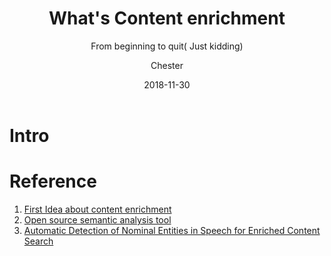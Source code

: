 ﻿---
layout:     post
title:      What's Content enrichment
subtitle:   From beginning to quit( Just kidding)
date:       2018-11-30
author:    Chester
header-img: img/failure.jpg
catalog: true
tags:
    - NLP
    
---
# Intro



# Reference


 1. [First Idea about content enrichment](http://breakthroughanalysis.com/2012/01/25/smart-content-re-viewed-text-analytics-and-semantic-content-enrichment/)
 2. [Open source semantic analysis tool](https://opensemanticsearch.org/etl)
 3. [Automatic Detection of Nominal Entities in Speech for Enriched Content Search](file:///home/chester/Downloads/5862-29771-1-PB.pdf)

<!--stackedit_data:
eyJoaXN0b3J5IjpbLTE0NzY4MDM3NTgsLTE1MjQwMTYwMDBdfQ
==
-->